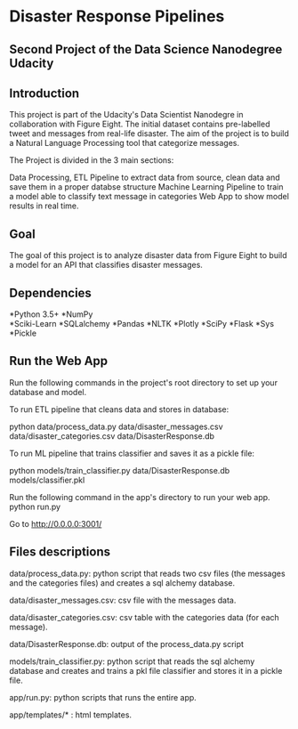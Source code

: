 # Disaster Response Pipelines


## Second Project of the Data Science Nanodegree Udacity

<a name="Introdutction"></a>
## Introduction 

This project is part of the Udacity's Data Scientist Nanodegre in collaboration with Figure Eight.
The initial dataset contains pre-labelled tweet and messages from real-life disaster. The aim of the project is to build a Natural Language Processing tool that categorize messages.

The Project is divided in the 3 main sections:

Data Processing, ETL Pipeline to extract data from source, clean data and save them in a proper databse structure
Machine Learning Pipeline to train a model able to classify text message in categories
Web App to show model results in real time.

<a name="Goal"></a>

## Goal 

The goal of this project is to analyze disaster data from Figure Eight to build a model for an API that classifies disaster messages.

<a name="Dependencies"></a>

## Dependencies 

*Python 3.5+ 
*NumPy  
*Sciki-Learn
*SQLalchemy
*Pandas
*NLTK
*Plotly
*SciPy
*Flask
*Sys
*Pickle


<a name="Run the Web App"></a>

## Run the Web App 

Run the following commands in the project's root directory to set up your database and model.

To run ETL pipeline that cleans data and stores in database:

python data/process_data.py data/disaster_messages.csv data/disaster_categories.csv data/DisasterResponse.db

To run ML pipeline that trains classifier and saves it as a pickle file:

python models/train_classifier.py data/DisasterResponse.db models/classifier.pkl

Run the following command in the app's directory to run your web app. python run.py

Go to http://0.0.0.0:3001/


<a name="Files descriptions"></a>

## Files descriptions 


data/process_data.py: python script that reads two csv files (the messages and the categories files) and creates a sql alchemy database.

data/disaster_messages.csv: csv file with the messages data.

data/disaster_categories.csv: csv table with the categories data (for each message).

data/DisasterResponse.db: output of the process_data.py script

models/train_classifier.py: python script that reads the sql alchemy database and creates and trains a pkl file classifier and stores it in a pickle file.

app/run.py: python scripts that runs the entire app.

app/templates/* : html templates.

